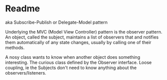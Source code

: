# Readme

aka Subscribe-Publish or Delegate-Model pattern

Underlying the MVC (Model View Controller) pattern is the observer pattern.
An object, called the subject, maintains a list of observers that and notifies them automatically of any state changes, usually by calling one of their methods.

A nosy class wants to know when another object does something interesting. The curious class defined by the Observer interface. Loose coupling, ie the Subjects don't need to know anything about the observers/listeners.



